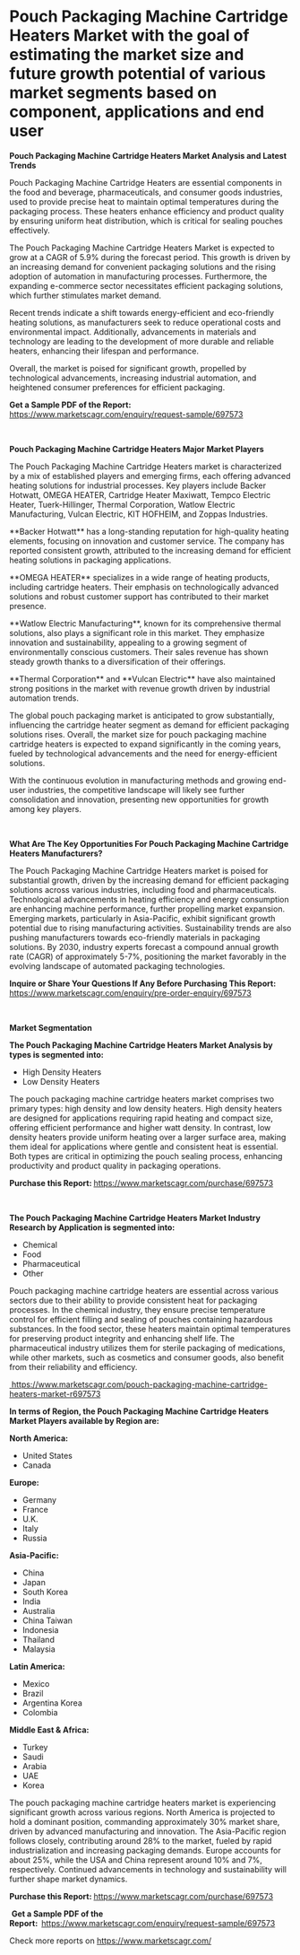 <p><h1>Pouch Packaging Machine Cartridge Heaters Market with the goal of estimating the market size and future growth potential of various market segments based on component, applications and end user</h1></p><p><strong>Pouch Packaging Machine Cartridge Heaters Market Analysis and Latest Trends</strong></p>
<p><p>Pouch Packaging Machine Cartridge Heaters are essential components in the food and beverage, pharmaceuticals, and consumer goods industries, used to provide precise heat to maintain optimal temperatures during the packaging process. These heaters enhance efficiency and product quality by ensuring uniform heat distribution, which is critical for sealing pouches effectively.</p><p>The Pouch Packaging Machine Cartridge Heaters Market is expected to grow at a CAGR of 5.9% during the forecast period. This growth is driven by an increasing demand for convenient packaging solutions and the rising adoption of automation in manufacturing processes. Furthermore, the expanding e-commerce sector necessitates efficient packaging solutions, which further stimulates market demand. </p><p>Recent trends indicate a shift towards energy-efficient and eco-friendly heating solutions, as manufacturers seek to reduce operational costs and environmental impact. Additionally, advancements in materials and technology are leading to the development of more durable and reliable heaters, enhancing their lifespan and performance. </p><p>Overall, the market is poised for significant growth, propelled by technological advancements, increasing industrial automation, and heightened consumer preferences for efficient packaging.</p></p>
<p><strong>Get a Sample PDF of the Report:&nbsp;</strong> <a href="https://www.marketscagr.com/enquiry/request-sample/697573?utm_campaign=2635&utm_medium=2&utm_source=Github&utm_content=ia&utm_term=23032025&utm_id=pouch-packaging-machine-cartridge-heaters">https://www.marketscagr.com/enquiry/request-sample/697573</a></p>
<p>&nbsp;</p>
<p><strong>Pouch Packaging Machine Cartridge Heaters Major Market Players</strong></p>
<p><p>The Pouch Packaging Machine Cartridge Heaters market is characterized by a mix of established players and emerging firms, each offering advanced heating solutions for industrial processes. Key players include Backer Hotwatt, OMEGA HEATER, Cartridge Heater Maxiwatt, Tempco Electric Heater, Tuerk-Hillinger, Thermal Corporation, Watlow Electric Manufacturing, Vulcan Electric, KIT HOFHEIM, and Zoppas Industries.</p><p>**Backer Hotwatt** has a long-standing reputation for high-quality heating elements, focusing on innovation and customer service. The company has reported consistent growth, attributed to the increasing demand for efficient heating solutions in packaging applications. </p><p>**OMEGA HEATER** specializes in a wide range of heating products, including cartridge heaters. Their emphasis on technologically advanced solutions and robust customer support has contributed to their market presence.</p><p>**Watlow Electric Manufacturing**, known for its comprehensive thermal solutions, also plays a significant role in this market. They emphasize innovation and sustainability, appealing to a growing segment of environmentally conscious customers. Their sales revenue has shown steady growth thanks to a diversification of their offerings.</p><p>**Thermal Corporation** and **Vulcan Electric** have also maintained strong positions in the market with revenue growth driven by industrial automation trends. </p><p>The global pouch packaging market is anticipated to grow substantially, influencing the cartridge heater segment as demand for efficient packaging solutions rises. Overall, the market size for pouch packaging machine cartridge heaters is expected to expand significantly in the coming years, fueled by technological advancements and the need for energy-efficient solutions. </p><p>With the continuous evolution in manufacturing methods and growing end-user industries, the competitive landscape will likely see further consolidation and innovation, presenting new opportunities for growth among key players.</p></p>
<p>&nbsp;</p>
<p><strong>What Are The Key Opportunities For Pouch Packaging Machine Cartridge Heaters Manufacturers?</strong></p>
<p><p>The Pouch Packaging Machine Cartridge Heaters market is poised for substantial growth, driven by the increasing demand for efficient packaging solutions across various industries, including food and pharmaceuticals. Technological advancements in heating efficiency and energy consumption are enhancing machine performance, further propelling market expansion. Emerging markets, particularly in Asia-Pacific, exhibit significant growth potential due to rising manufacturing activities. Sustainability trends are also pushing manufacturers towards eco-friendly materials in packaging solutions. By 2030, industry experts forecast a compound annual growth rate (CAGR) of approximately 5-7%, positioning the market favorably in the evolving landscape of automated packaging technologies.</p></p>
<p><strong>Inquire or Share Your Questions If Any Before Purchasing This Report:</strong> <a href="https://www.marketscagr.com/enquiry/pre-order-enquiry/697573?utm_campaign=2635&utm_medium=2&utm_source=Github&utm_content=ia&utm_term=23032025&utm_id=pouch-packaging-machine-cartridge-heaters">https://www.marketscagr.com/enquiry/pre-order-enquiry/697573</a></p>
<p>&nbsp;</p>
<p><strong>Market Segmentation</strong></p>
<p><strong>The Pouch Packaging Machine Cartridge Heaters Market Analysis by types is segmented into:</strong></p>
<p><ul><li>High Density Heaters</li><li>Low Density Heaters</li></ul></p>
<p><p>The pouch packaging machine cartridge heaters market comprises two primary types: high density and low density heaters. High density heaters are designed for applications requiring rapid heating and compact size, offering efficient performance and higher watt density. In contrast, low density heaters provide uniform heating over a larger surface area, making them ideal for applications where gentle and consistent heat is essential. Both types are critical in optimizing the pouch sealing process, enhancing productivity and product quality in packaging operations.</p></p>
<p><strong>Purchase this Report:&nbsp;</strong><a href="https://www.marketscagr.com/purchase/697573?utm_campaign=2635&utm_medium=2&utm_source=Github&utm_content=ia&utm_term=23032025&utm_id=pouch-packaging-machine-cartridge-heaters">https://www.marketscagr.com/purchase/697573</a></p>
<p>&nbsp;</p>
<p><strong>The Pouch Packaging Machine Cartridge Heaters Market Industry Research by Application is segmented into:</strong></p>
<p><ul><li>Chemical</li><li>Food</li><li>Pharmaceutical</li><li>Other</li></ul></p>
<p><p>Pouch packaging machine cartridge heaters are essential across various sectors due to their ability to provide consistent heat for packaging processes. In the chemical industry, they ensure precise temperature control for efficient filling and sealing of pouches containing hazardous substances. In the food sector, these heaters maintain optimal temperatures for preserving product integrity and enhancing shelf life. The pharmaceutical industry utilizes them for sterile packaging of medications, while other markets, such as cosmetics and consumer goods, also benefit from their reliability and efficiency.</p></p>
<p><a href="https://www.marketscagr.com/pouch-packaging-machine-cartridge-heaters-market-r697573?utm_campaign=2635&utm_medium=2&utm_source=Github&utm_content=ia&utm_term=23032025&utm_id=pouch-packaging-machine-cartridge-heaters">&nbsp;https://www.marketscagr.com/pouch-packaging-machine-cartridge-heaters-market-r697573</a></p>
<p><strong>In terms of Region, the Pouch Packaging Machine Cartridge Heaters Market Players available by Region are:</strong></p>
<p>
    <p> <strong> North America: </strong>
        <ul>
            <li>United States</li>
            <li>Canada</li>
        </ul>
        </p> 
    <p> <strong> Europe: </strong>
        <ul>
            <li>Germany</li>
            <li>France</li>
            <li>U.K.</li>
            <li>Italy</li>
            <li>Russia</li>
        </ul>
        </p> 
    <p> <strong> Asia-Pacific: </strong>
        <ul>
            <li>China</li>
            <li>Japan</li>
            <li>South Korea</li>
            <li>India</li>
            <li>Australia</li>
            <li>China Taiwan</li>
            <li>Indonesia</li>
            <li>Thailand</li>
            <li>Malaysia</li>
        </ul>
        </p> 
    <p> <strong> Latin America: </strong>
        <ul>
            <li>Mexico</li>
            <li>Brazil</li>
            <li>Argentina Korea</li>
            <li>Colombia</li>
        </ul>
        </p> 
    <p> <strong> Middle East & Africa: </strong>
        <ul>
            <li>Turkey</li>
            <li>Saudi</li>
            <li>Arabia</li>
            <li>UAE</li>
            <li>Korea</li>
        </ul>
    </p>
    </p>
<p><p>The pouch packaging machine cartridge heaters market is experiencing significant growth across various regions. North America is projected to hold a dominant position, commanding approximately 30% market share, driven by advanced manufacturing and innovation. The Asia-Pacific region follows closely, contributing around 28% to the market, fueled by rapid industrialization and increasing packaging demands. Europe accounts for about 25%, while the USA and China represent around 10% and 7%, respectively. Continued advancements in technology and sustainability will further shape market dynamics.</p></p>
<p><strong>Purchase this Report: </strong><a href="https://www.marketscagr.com/purchase/697573?utm_campaign=2635&utm_medium=2&utm_source=Github&utm_content=ia&utm_term=23032025&utm_id=pouch-packaging-machine-cartridge-heaters">https://www.marketscagr.com/purchase/697573</a></p>
<p>&nbsp;<strong>Get a Sample PDF of the Report:&nbsp;&nbsp;</strong><a href="https://www.marketscagr.com/enquiry/request-sample/697573?utm_campaign=2635&utm_medium=2&utm_source=Github&utm_content=ia&utm_term=23032025&utm_id=pouch-packaging-machine-cartridge-heaters">https://www.marketscagr.com/enquiry/request-sample/697573</a></p>
<p><strong></strong></p>
<p>Check more reports on <a href="https://www.marketscagr.com/?utm_campaign=2635&utm_medium=2&utm_source=Github&utm_content=ia&utm_term=23032025&utm_id=pouch-packaging-machine-cartridge-heaters">https://www.marketscagr.com/</a></p>